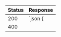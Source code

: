 | Status | Response  |
| ------ | --------- |
| 200    | `json {|}`                          |
| 400    |                                 |
